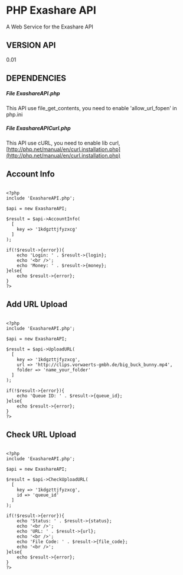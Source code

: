 # PHP Exashare API
A Web Service for the Exashare API

## VERSION API
0.01

## DEPENDENCIES

##### File ExashareAPI.php

This API use file_get_contents, you need to enable 'allow_url_fopen' in php.ini

##### File ExashareAPICurl.php

This API use cURL, you need to enable lib curl, [http://php.net/manual/en/curl.installation.php](http://php.net/manual/en/curl.installation.php)

Account Info
------------

```

<?php
include 'ExashareAPI.php';

$api = new ExashareAPI;

$result = $api->AccountInfo(
  [
    key => '1kdgzttjfyzxcg'
  ]
);

if(!$result->{error}){
    echo 'Login: ' . $result->{login};
    echo '<br />';
    echo 'Money: ' . $result->{money};
}else{
    echo $result->{error};
}
?>

```

Add URL Upload
--------------

```

<?php
include 'ExashareAPI.php';

$api = new ExashareAPI;

$result = $api->UploadURL(
  [
    key => '1kdgzttjfyzxcg',
    url => 'http://clips.vorwaerts-gmbh.de/big_buck_bunny.mp4',
    folder => 'name_your_folder'
  ]
);

if(!$result->{error}){
    echo 'Queue ID: ' . $result->{queue_id};
}else{
    echo $result->{error};
}
?>

```

Check URL Upload
----------------

```

<?php
include 'ExashareAPI.php';

$api = new ExashareAPI;

$result = $api->CheckUploadURL(
  [
    key => '1kdgzttjfyzxcg',
    id => 'queue_id'
  ]
);

if(!$result->{error}){
    echo 'Status: ' . $result->{status};
    echo '<br />';
    echo 'URL: ' . $result->{url};
    echo '<br />';
    echo 'File Code: ' . $result->{file_code};
    echo '<br />';
}else{
    echo $result->{error};
}
?>

```
